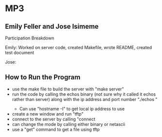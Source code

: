 # MP3
## Emily Feller and Jose Isimeme
Participation Breakdown

Emily: Worked on server code, created Makefile, wrote README, created test document

Jose:

## How to Run the Program
- use the make file to build the server with "make server"
- run the code by calling the echos binary (not sure why it called it echos rather than server) along with the ip address and port number "./echos <ip> <port>"
  - Can use "hostname -I" to get local ip address to use
- create a new window and run "tftp"
- connect to the server by calling "connect <ip> <port>
- can change the mode by calling either binary or netascii
- use a "get" command to get a file using tftp
